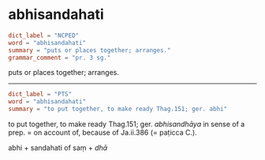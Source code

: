 # abhisandahati

``` toml
dict_label = "NCPED"
word = "abhisandahati"
summary = "puts or places together; arranges."
grammar_comment = "pr. 3 sg."
```

puts or places together; arranges.

--------------------

``` toml
dict_label = "PTS"
word = "abhisandahati"
summary = "to put together, to make ready Thag.151; ger. abhi"
```

to put together, to make ready Thag.151; ger. *abhisandhāya* in sense of a prep. = on account of, because of Ja.ii.386 (= paṭicca C.).

abhi \+ sandahati of saṃ \+ *dhā*

